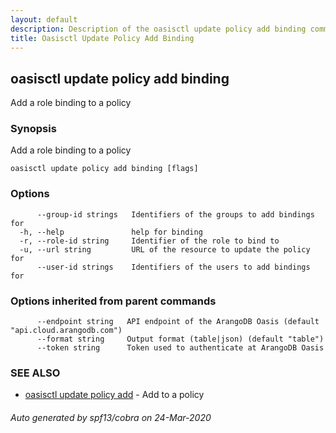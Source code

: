 ```yaml
---
layout: default
description: Description of the oasisctl update policy add binding command
title: Oasisctl Update Policy Add Binding
---
```

## oasisctl update policy add binding

Add a role binding to a policy

### Synopsis

Add a role binding to a policy

```
oasisctl update policy add binding [flags]
```

### Options

```
      --group-id strings   Identifiers of the groups to add bindings for
  -h, --help               help for binding
  -r, --role-id string     Identifier of the role to bind to
  -u, --url string         URL of the resource to update the policy for
      --user-id strings    Identifiers of the users to add bindings for
```

### Options inherited from parent commands

```
      --endpoint string   API endpoint of the ArangoDB Oasis (default "api.cloud.arangodb.com")
      --format string     Output format (table|json) (default "table")
      --token string      Token used to authenticate at ArangoDB Oasis
```

### SEE ALSO

* [oasisctl update policy add](oasisctl-update-policy-add.md)	 - Add to a policy

###### Auto generated by spf13/cobra on 24-Mar-2020
